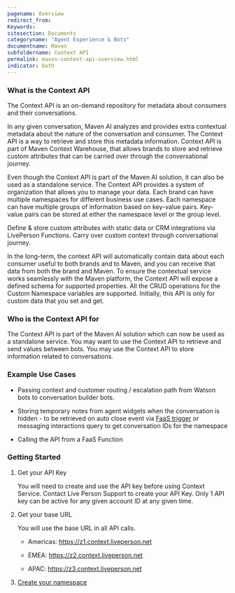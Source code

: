 ```yaml
---
pagename: Overview
redirect_from:
Keywords:
sitesection: Documents
categoryname: "Agent Experience & Bots"
documentname: Maven
subfoldername: Context API
permalink: maven-context-api-overview.html
indicator: both
---
```


### What is the Context API

The Context API is an on-demand repository for metadata about consumers and their conversations.

In any given conversation, Maven AI analyzes and provides extra contextual metadata about the nature of the conversation and consumer. The Context API is a way to retrieve and store this metadata information.  Context API is part of Maven Context Warehouse, that allows brands to store and retrieve custom attributes that can be carried over through the conversational journey. 

Even though the Context API is part of the Maven AI solution, it  can also be used as a standalone service. The Context API provides a system of organization that allows you to manage your data. Each brand can have multiple namespaces for different business use cases. Each namespace can have multiple groups of information based on key-value pairs. Key-value pairs can be stored at either the namespace level or the group level.

Define & store custom attributes with static data or CRM integrations via LivePerson Functions. Carry over custom context through conversational journey.

In the long-term, the context API will automatically contain data about each consumer useful to both brands and to Maven, and you can receive that data from both the brand and Maven. To ensure the contextual service works seamlessly with the Maven platform, the Context API will expose a defined schema for supported properties. All the CRUD operations for the Custom Namespace variables are supported. Initially, this API is only for custom data that you set and get.


### Who is the Context API for

The Context API is part of the Maven AI solution which can now be used as a standalone service. You may want to use the Context API to retrieve and send values between bots. You may use the Context API to store information related to conversations.


### Example Use Cases

* Passing context and customer routing / escalation path from Watson bots to conversation builder bots. 

* Storing temporary notes from agent widgets when the conversation is hidden - to be retrieved on auto close event via [FaaS trigger](liveperson-functions-development-events-templates.html) or messaging interactions query to get conversation IDs for the namespace 

* Calling the API from a FaaS Function



### Getting Started

1. Get your API Key

    You will need to create and use the API key before using Context Service. Contact Live Person Support to create your API Key. Only 1 API key can be active for any given account ID at any given time.

2. Get your base URL

    You will use the base URL in all API calls.

    * Americas: https://z1.context.liveperson.net

    * EMEA: https://z2.context.liveperson.net

    * APAC: https://z3.context.liveperson.net

3. [Create your namespace](maven-context-api-methods.html#create-a-custom-namespace)
